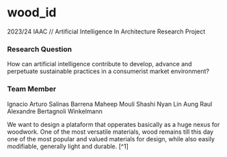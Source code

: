 # wood_id
2023/24 IAAC // Artificial Intelligence In Architecture Research Project

### Research Question
How can artificial intelligence contribute to develop, advance and perpetuate sustainable practices in a consumerist market environment?

### Team Member
Ignacio Arturo Salinas Barrena
Maheep Mouli Shashi
Nyan Lin Aung
Raul Alexandre Bertagnoli Winkelmann

We want to design a plataform that opperates basically as a huge nexus for woodwork. One of the most versatile materials, wood remains till this day one of the most popular and valued materials for design, while also easily modifiable, generally light and durable. [^1]

